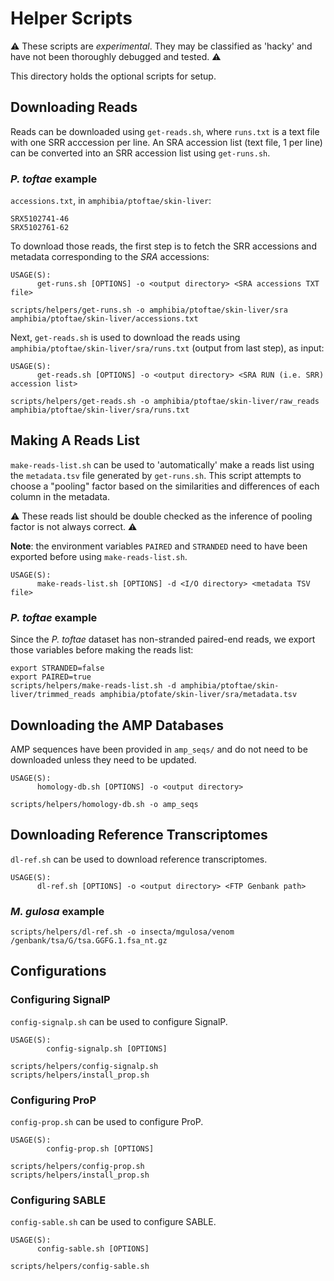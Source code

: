 # Helper Scripts

:warning: These scripts are _experimental_. They may be classified as 'hacky' and have not been thoroughly debugged and tested. :warning:

This directory holds the optional scripts for setup.

## Downloading Reads

Reads can be downloaded using `get-reads.sh`, where `runs.txt` is a text file with one SRR acccession per line. An SRA accession list (text file, 1 per line) can be converted into an SRR accession list using `get-runs.sh`.

### _P. toftae_ example

`accessions.txt`, in `amphibia/ptoftae/skin-liver`:

```
SRX5102741-46
SRX5102761-62
```

To download those reads, the first step is to fetch the SRR accessions and metadata corresponding to the _SRA_ accessions:

```
USAGE(S):
      get-runs.sh [OPTIONS] -o <output directory> <SRA accessions TXT file>
```

```shell
scripts/helpers/get-runs.sh -o amphibia/ptoftae/skin-liver/sra amphibia/ptoftae/skin-liver/accessions.txt
```

Next, `get-reads.sh` is used to download the reads using `amphibia/ptoftae/skin-liver/sra/runs.txt` (output from last step), as input:

```
USAGE(S):
      get-reads.sh [OPTIONS] -o <output directory> <SRA RUN (i.e. SRR) accession list>
```

```shell
scripts/helpers/get-reads.sh -o amphibia/ptoftae/skin-liver/raw_reads amphibia/ptoftae/skin-liver/sra/runs.txt
```

## Making A Reads List

`make-reads-list.sh` can be used to 'automatically' make a reads list using the `metadata.tsv` file generated by `get-runs.sh`. This script attempts to choose a "pooling" factor based on the similarities and differences of each column in the metadata.

:warning: These reads list should be double checked as the inference of pooling factor is not always correct. :warning:

**Note**: the environment variables `PAIRED` and `STRANDED` need to have been exported before using `make-reads-list.sh`.

```
USAGE(S):
      make-reads-list.sh [OPTIONS] -d <I/O directory> <metadata TSV file>
```

### _P. toftae_ example

Since the _P. toftae_ dataset has non-stranded paired-end reads, we export those variables before making the reads list:

```shell
export STRANDED=false
export PAIRED=true
scripts/helpers/make-reads-list.sh -d amphibia/ptoftae/skin-liver/trimmed_reads amphibia/ptofate/skin-liver/sra/metadata.tsv
```

## Downloading the AMP Databases

AMP sequences have been provided in `amp_seqs/` and do not need to be downloaded unless they need to be updated.

```
USAGE(S):
      homology-db.sh [OPTIONS] -o <output directory>
```

```shell
scripts/helpers/homology-db.sh -o amp_seqs
```

## Downloading Reference Transcriptomes

`dl-ref.sh` can be used to download reference transcriptomes.

```
USAGE(S):
      dl-ref.sh [OPTIONS] -o <output directory> <FTP Genbank path>
```

### _M. gulosa_ example

```shell
scripts/helpers/dl-ref.sh -o insecta/mgulosa/venom /genbank/tsa/G/tsa.GGFG.1.fsa_nt.gz
```

## Configurations

### Configuring SignalP

`config-signalp.sh` can be used to configure SignalP.

```
USAGE(S):
        config-signalp.sh [OPTIONS]
```

```shell
scripts/helpers/config-signalp.sh
scripts/helpers/install_prop.sh
```

### Configuring ProP

`config-prop.sh` can be used to configure ProP.

```
USAGE(S):
        config-prop.sh [OPTIONS]
```

```shell
scripts/helpers/config-prop.sh
scripts/helpers/install_prop.sh
```

### Configuring SABLE

`config-sable.sh` can be used to configure SABLE.

```
USAGE(S):
      config-sable.sh [OPTIONS]
```

```shell
scripts/helpers/config-sable.sh
```
